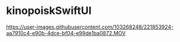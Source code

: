 # kinopoiskSwiftUI

https://user-images.githubusercontent.com/103268248/221853924-aa7910c4-e90b-4dce-bf04-e99de1ba0872.MOV

